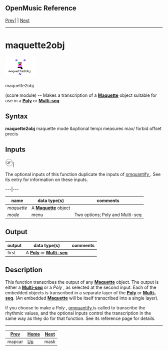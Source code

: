 OpenMusic Reference  
---  
[Prev](mapcar)| | [Next](mask)  
  
* * *

# maquette2obj

![](figures/functions/score/maquette2obj.png)

  
  
maquette2obj  
  
(score module) \-- Makes a transcription of a
[**Maquette**](glossary#MAQUETTE) object suitable for use in a
[**Poly**](poly) or [**Multi-seq**](multi-seq).  

## Syntax

 **maquette2obj**   maquette mode &optional tempi measures max/ forbid offset precis  

## Inputs

![Note](figures/images/note.gif)|

The optional inputs of this function duplicate the inputs of
[ omquantify ](omquantify). See its entry for information on these
inputs.  
  
---|---  
  
name| data type(s)| comments  
---|---|---  
  _maquette_ |  A [**Maquette**](glossary#MAQUETTE) object|  
  _mode_ |  menu| Two options; Poly and Multi-seq  
  
## Output

output| data type(s)| comments  
---|---|---  
first| A [**Poly**](poly) or [**Multi-seq**](multi-seq)|  
  
## Description

This function transcribes the output of any
[**Maquette**](glossary#MAQUETTE) object. The output is either a
[**Multi-seq**](multi-seq) or a  _Poly_  , as selected at the second
input. Each of the embedded objects is transcribed in a separate layer of the
[**Poly**](poly) or [**Multi-seq**](multi-seq). (An embedded
[**Maquette**](glossary#MAQUETTE) will be itself transcribed into a
single layer).

If you choose to make a  _Poly_  , [ omquantify ](omquantify) is called
to transcribe the rhythmic values, and the optional inputs control the
transcription in the same way as they do for that function. See its reference
page for details.

* * *

[Prev](mapcar)| [Home](index)| [Next](mask)  
---|---|---  
mapcar| [Up](funcref.main)| mask

